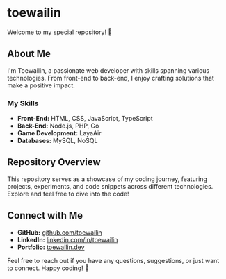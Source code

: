 # toewailin

Welcome to my special repository! 👋

## About Me

I'm Toewailin, a passionate web developer with skills spanning various technologies. From front-end to back-end, I enjoy crafting solutions that make a positive impact.

### My Skills

- **Front-End:** HTML, CSS, JavaScript, TypeScript
- **Back-End:** Node.js, PHP, Go
- **Game Development:** LayaAir
- **Databases:** MySQL, NoSQL

## Repository Overview

This repository serves as a showcase of my coding journey, featuring projects, experiments, and code snippets across different technologies. Explore and feel free to dive into the code!

## Connect with Me

- **GitHub:** [github.com/toewailin](https://github.com/toewailin)
- **LinkedIn:** [linkedin.com/in/toewailin](https://www.linkedin.com/in/toewailin/)
- **Portfolio:** [toewailin.dev](https://toewailin.dev)

Feel free to reach out if you have any questions, suggestions, or just want to connect. Happy coding! 🚀

